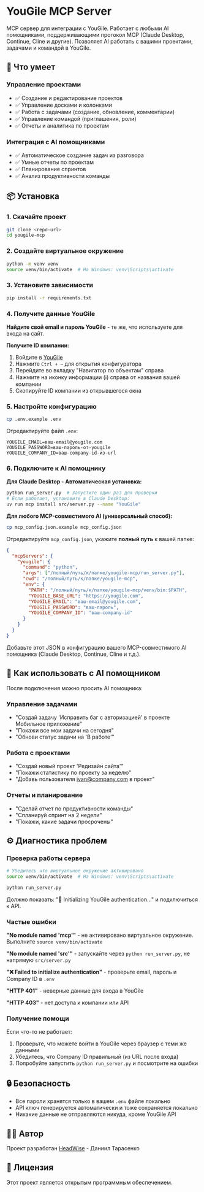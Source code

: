 # YouGile MCP Server

MCP сервер для интеграции с YouGile. Работает с любыми AI помощниками, поддерживающими протокол MCP (Claude Desktop, Continue, Cline и другие). Позволяет AI работать с вашими проектами, задачами и командой в YouGile.

## 🚀 Что умеет

### **Управление проектами**
- ✅ Создание и редактирование проектов
- ✅ Управление досками и колонками
- ✅ Работа с задачами (создание, обновление, комментарии)
- ✅ Управление командой (приглашения, роли)
- ✅ Отчеты и аналитика по проектам

### **Интеграция с AI помощниками**
- ✅ Автоматическое создание задач из разговора
- ✅ Умные отчеты по проектам
- ✅ Планирование спринтов
- ✅ Анализ продуктивности команды

## 📦 Установка

### 1. Скачайте проект
```bash
git clone <repo-url>
cd yougile-mcp
```

### 2. Создайте виртуальное окружение
```bash
python -m venv venv
source venv/bin/activate  # На Windows: venv\Scripts\activate
```

### 3. Установите зависимости
```bash
pip install -r requirements.txt
```

### 4. Получите данные YouGile

**Найдите свой email и пароль YouGile** - те же, что используете для входа на сайт.

**Получите ID компании:**
1. Войдите в [YouGile](https://yougile.com)
2. Нажмите `Ctrl + ~` для открытия конфигуратора
3. Перейдите во вкладку "Навигатор по объектам" справа
4. Нажмите на иконку информации (ℹ️) справа от названия вашей компании
5. Скопируйте ID компании из открывшегося окна

### 5. Настройте конфигурацию
```bash
cp .env.example .env
```

Отредактируйте файл `.env`:
```env
YOUGILE_EMAIL=ваш-email@yougile.com
YOUGILE_PASSWORD=ваш-пароль-от-yougile
YOUGILE_COMPANY_ID=ваш-company-id-из-url
```

### 6. Подключите к AI помощнику

**Для Claude Desktop - Автоматическая установка:**
```bash
python run_server.py  # Запустите один раз для проверки
# Если работает, установите в Claude Desktop:
uv run mcp install src/server.py --name "YouGile"
```

**Для любого MCP-совместимого AI (универсальный способ):**
```bash
cp mcp_config.json.example mcp_config.json
```

Отредактируйте `mcp_config.json`, укажите **полный путь** к вашей папке:
```json
{
  "mcpServers": {
    "yougile": {
      "command": "python",
      "args": ["/полный/путь/к/папке/yougile-mcp/run_server.py"],
      "cwd": "/полный/путь/к/папке/yougile-mcp",
      "env": {
        "PATH": "/полный/путь/к/папке/yougile-mcp/venv/bin:$PATH",
        "YOUGILE_BASE_URL": "https://yougile.com",
        "YOUGILE_EMAIL": "ваш-email@yougile.com",
        "YOUGILE_PASSWORD": "ваш-пароль",
        "YOUGILE_COMPANY_ID": "ваш-company-id"
      }
    }
  }
}
```

Добавьте этот JSON в конфигурацию вашего MCP-совместимого AI помощника (Claude Desktop, Continue, Cline и т.д.).

## 🎯 Как использовать с AI помощником

После подключения можно просить AI помощника:

### **Управление задачами**
- "Создай задачу 'Исправить баг с авторизацией' в проекте Мобильное приложение"
- "Покажи все мои задачи на сегодня"
- "Обнови статус задачи на 'В работе'"

### **Работа с проектами**
- "Создай новый проект 'Редизайн сайта'"
- "Покажи статистику по проекту за неделю"
- "Добавь пользователя ivan@company.com в проект"

### **Отчеты и планирование**
- "Сделай отчет по продуктивности команды"
- "Спланируй спринт на 2 недели"
- "Покажи, какие задачи просрочены"

## ⚙️ Диагностика проблем

### Проверка работы сервера
```bash
# Убедитесь что виртуальное окружение активировано
source venv/bin/activate  # На Windows: venv\Scripts\activate

python run_server.py
```
Должно показать: "🔑 Initializing YouGile authentication..." и подключиться к API.

### Частые ошибки

**"No module named 'mcp'"** - не активировано виртуальное окружение. Выполните `source venv/bin/activate`

**"No module named 'src'"** - запускайте через `python run_server.py`, не напрямую `src/server.py`

**"❌ Failed to initialize authentication"** - проверьте email, пароль и Company ID в `.env`

**"HTTP 401"** - неверные данные для входа в YouGile

**"HTTP 403"** - нет доступа к компании или API

### Получение помощи
Если что-то не работает:
1. Проверьте, что можете войти в YouGile через браузер с теми же данными
2. Убедитесь, что Company ID правильный (из URL после входа)
3. Попробуйте запустить `python run_server.py` и посмотрите на ошибки

## 🔒 Безопасность

- Все пароли хранятся только в вашем `.env` файле локально
- API ключ генерируется автоматически и тоже сохраняется локально
- Никакие данные не отправляются никуда, кроме YouGile API

## 👨‍💻 Автор

Проект разработан [HeadWise](https://headwise.ru) - Даниил Тарасенко

## 📄 Лицензия

Этот проект является открытым программным обеспечением.